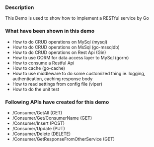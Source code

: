 ### Description
This Demo is used to show how to implement a RESTful service by Go
### What have been shown in this demo
- How to do CRUD operations on MySql (mysql)
- How to do CRUD operations on MsSql (go-mssqldb)
- How to do CRUD operations on Rest Api (Gin) 
- How to use GORM for data access layer to MySql (gorm)
- How to consume a Restful Api
- How to cache (go-cache)
- How to use middleware to do some customized thing ie. logging, authentication, caching response body
- How to read settings from config file (viper)
- How to do the unit test
### Following APIs have created for this demo
- /Consumer/GetAll                        (GET)
- /Consumer/Get/ConsumerName              (GET)
- /Consumer/Insert                        (POST)
- /Consumer/Update                        (PUT)
- /Consumer/Delete                        (DELETE)
- /Consumer/GetResponseFromOtherService   (GET)

